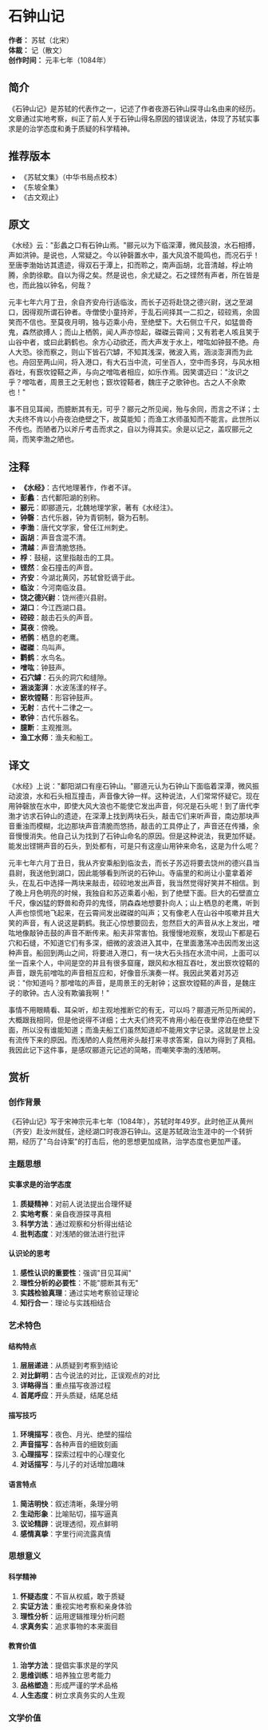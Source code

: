 <!--
 * @Author: ylmzfun ylmzfun@163.com
 * @Date: 2025-10-04 07:38:51
 * @LastEditors: ylmzfun ylmzfun@163.com
 * @LastEditTime: 2025-10-04 07:38:51
 * @FilePath: /Users/ylmzfun/Documents/study/note/poetry/序记/石钟山记.md
 * @Description: 古文辞章汇编 - 传承中华文化经典
-->
# 石钟山记

**作者：** 苏轼（北宋）  
**体裁：** 记（散文）  
**创作时间：** 元丰七年（1084年）  

## 简介

《石钟山记》是苏轼的代表作之一，记述了作者夜游石钟山探寻山名由来的经历。文章通过实地考察，纠正了前人关于石钟山得名原因的错误说法，体现了苏轼实事求是的治学态度和勇于质疑的科学精神。

## 推荐版本

- 《苏轼文集》（中华书局点校本）
- 《东坡全集》
- 《古文观止》

## 原文

《水经》云："彭蠡之口有石钟山焉。"郦元以为下临深潭，微风鼓浪，水石相搏，声如洪钟。是说也，人常疑之。今以钟磬置水中，虽大风浪不能鸣也，而况石乎！至唐李渤始访其遗迹，得双石于潭上，扣而聆之，南声函胡，北音清越，桴止响腾，余韵徐歇。自以为得之矣。然是说也，余尤疑之。石之铿然有声者，所在皆是也，而此独以钟名，何哉？

元丰七年六月丁丑，余自齐安舟行适临汝，而长子迈将赴饶之德兴尉，送之至湖口，因得观所谓石钟者。寺僧使小童持斧，于乱石间择其一二扣之，硿硿焉，余固笑而不信也。至莫夜月明，独与迈乘小舟，至绝壁下。大石侧立千尺，如猛兽奇鬼，森然欲搏人；而山上栖鹘，闻人声亦惊起，磔磔云霄间；又有若老人咳且笑于山谷中者，或曰此鹳鹤也。余方心动欲还，而大声发于水上，噌吰如钟鼓不绝。舟人大恐。徐而察之，则山下皆石穴罅，不知其浅深，微波入焉，涵淡澎湃而为此也。舟回至两山间，将入港口，有大石当中流，可坐百人，空中而多窍，与风水相吞吐，有窾坎镗鞳之声，与向之噌吰者相应，如乐作焉。因笑谓迈曰："汝识之乎？噌吰者，周景王之无射也；窾坎镗鞳者，魏庄子之歌钟也。古之人不余欺也！"

事不目见耳闻，而臆断其有无，可乎？郦元之所见闻，殆与余同，而言之不详；士大夫终不肯以小舟夜泊绝壁之下，故莫能知；而渔工水师虽知而不能言。此世所以不传也。而陋者乃以斧斤考击而求之，自以为得其实。余是以记之，盖叹郦元之简，而笑李渤之陋也。

## 注释

- **《水经》**：古代地理著作，作者不详。
- **彭蠡**：古代鄱阳湖的别称。
- **郦元**：即郦道元，北魏地理学家，著有《水经注》。
- **钟磬**：古代乐器，钟为青铜制，磬为石制。
- **李渤**：唐代文学家，曾任江州刺史。
- **函胡**：声音含混不清。
- **清越**：声音清脆悠扬。
- **桴**：鼓槌，这里指敲击的工具。
- **铿然**：金石撞击的声音。
- **齐安**：今湖北黄冈，苏轼曾贬谪于此。
- **临汝**：今河南临汝县。
- **饶之德兴尉**：饶州德兴县尉。
- **湖口**：今江西湖口县。
- **硿硿**：敲击石头的声音。
- **莫夜**：傍晚。
- **栖鹘**：栖息的老鹰。
- **磔磔**：鸟叫声。
- **鹳鹤**：水鸟名。
- **噌吰**：钟鼓声。
- **石穴罅**：石头的洞穴和缝隙。
- **涵淡澎湃**：水波荡漾的样子。
- **窾坎镗鞳**：形容钟鼓声。
- **无射**：古代十二律之一。
- **歌钟**：古代乐器名。
- **臆断**：主观推测。
- **渔工水师**：渔夫和船工。

## 译文

《水经》上说："鄱阳湖口有座石钟山。"郦道元认为石钟山下面临着深潭，微风振动波浪，水和石头相互撞击，声音像大钟一样。这种说法，人们常常怀疑它。现在用钟磬放在水中，即使大风大浪也不能使它发出声音，何况是石头呢！到了唐代李渤才访求石钟山的遗迹，在深潭上找到两块石头，敲击它们来听声音，南边那块声音重浊而模糊，北边那块声音清脆而悠扬，敲击的工具停止了，声音还在传播，余音慢慢消失。他自己认为找到了石钟山命名的原因。但是这种说法，我更加怀疑。能发出铿锵声音的石头，到处都有，可是只有这座山用钟来命名，这是为什么呢？

元丰七年六月丁丑日，我从齐安乘船到临汝去，而长子苏迈将要去饶州的德兴县当县尉，我送他到湖口，因此能够看到所说的石钟山。寺庙里的和尚让小童拿着斧头，在乱石中选择一两块来敲击，硿硿地发出声音，我当然觉得好笑并不相信。到了晚上月色明亮的时候，我独自和苏迈乘着小船，到了绝壁下面。巨大的石壁直立千尺，像凶猛的野兽和奇异的鬼怪，阴森森地想要扑向人；山上栖息的老鹰，听到人声也惊慌地飞起来，在云霄间发出磔磔的叫声；又有像老人在山谷中咳嗽并且大笑的声音，有人说这是鹳鹤。我正心惊想要回去，忽然巨大的声音从水上发出，噌吰地像敲钟击鼓的声音不断传来。船夫非常害怕。我慢慢地观察，发现山下都是石穴和石缝，不知道它们有多深，细微的波浪进入其中，在里面激荡冲击因而发出这种声音。船回到两山之间，将要进入港口，有一块大石头挡在水流中间，上面可以坐一百来个人，中间是空的并且有很多窟窿，跟风和水相互吞吐，发出窾坎镗鞳的声音，跟先前噌吰的声音相互应和，好像音乐演奏一样。我因此笑着对苏迈说："你知道吗？那噌吰的声音，是周景王的无射钟；这窾坎镗鞳的声音，是魏庄子的歌钟。古人没有欺骗我啊！"

事情不用眼睛看、耳朵听，却主观地推断它的有无，可以吗？郦道元所见所闻的，大概跟我相同，但是他说得不详细；士大夫们终究不肯用小船在夜里停泊在绝壁下面，所以没有谁能知道；而渔夫船工们虽然知道却不能用文字记录。这就是世上没有流传下来的原因。而浅陋的人竟然用斧头敲打来寻求答案，自以为得到了真相。我因此记下这件事，是感叹郦道元记述的简略，而嘲笑李渤的浅陋啊。

## 赏析

### 创作背景

《石钟山记》写于宋神宗元丰七年（1084年），苏轼时年49岁。此时他正从黄州（齐安）赴汝州就任，途经湖口时夜游石钟山。这是苏轼政治生涯中的一个转折期，经历了"乌台诗案"的打击后，他的思想更加成熟，治学态度也更加严谨。

### 主题思想

#### 实事求是的治学态度
1. **质疑精神**：对前人说法提出合理怀疑
2. **实地考察**：亲自夜游探寻真相
3. **科学方法**：通过观察和分析得出结论
4. **批判态度**：对浅陋的做法进行批评

#### 认识论的思考
1. **感性认识的重要性**：强调"目见耳闻"
2. **理性分析的必要性**：不能"臆断其有无"
3. **实践检验真理**：通过实地考察验证理论
4. **知行合一**：理论与实践相结合

### 艺术特色

#### 结构特点
1. **层层递进**：从质疑到考察到结论
2. **对比鲜明**：古今说法的对比，正误观点的对比
3. **详略得当**：重点描写夜游过程
4. **首尾呼应**：开头质疑，结尾总结

#### 描写技巧
1. **环境描写**：夜色、月光、绝壁的描绘
2. **声音描写**：各种声音的细致刻画
3. **心理描写**：探索过程中的心理变化
4. **对话描写**：与儿子的对话增加趣味

#### 语言特点
1. **简洁明快**：叙述清晰，条理分明
2. **生动形象**：比喻贴切，描写逼真
3. **议论精辟**：说理透彻，观点鲜明
4. **感情真挚**：字里行间流露真情

### 思想意义

#### 科学精神
1. **怀疑态度**：不盲从权威，敢于质疑
2. **实证方法**：重视实地考察和亲身体验
3. **理性分析**：运用逻辑推理分析问题
4. **求真务实**：追求事物的本来面目

#### 教育价值
1. **治学方法**：提倡实事求是的学风
2. **思维训练**：培养独立思考能力
3. **品格塑造**：形成严谨的学术品格
4. **人生态度**：树立求真务实的人生观

### 文学价值

